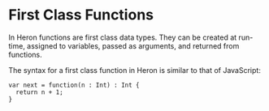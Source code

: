 # First Class Functions #

In Heron functions are first class data types. They can be created at run-time, assigned to variables, passed as arguments, and returned from functions.

The syntax for a first class function in Heron is similar to that of JavaScript:

```
var next = function(n : Int) : Int { 
  return n + 1; 
} 
```